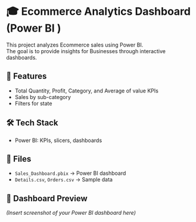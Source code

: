 # 🎓 Ecommerce Analytics Dashboard (Power BI )

This project analyzes Ecommerce sales using Power BI.  
The goal is to provide insights for Businesses through interactive dashboards.

## 🔑 Features
- Total Quantity, Profit, Category, and Average of value KPIs
- Sales by sub-category
- Filters for state

## 🛠️ Tech Stack
- Power BI: KPIs, slicers, dashboards

## 📂 Files
- `Sales_Dashboard.pbix` → Power BI dashboard
- `Details.csv`, `Orders.csv` → Sample data

## 📸 Dashboard Preview
*(Insert screenshot of your Power BI dashboard here)*
